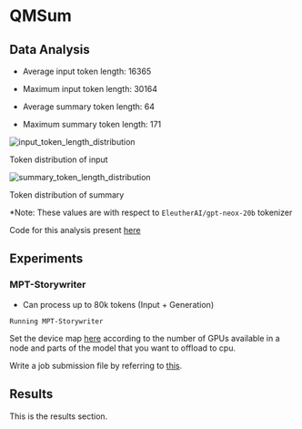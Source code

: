 # QMSum

## Data Analysis

- Average input token length: 16365
- Maximum input token length: 30164

- Average summary token length: 64
- Maximum summary token length: 171


![input_token_length_distribution](https://github.com/Sleepyhead01/QMSum/assets/69421538/8ae916b6-27c1-4787-9f8d-a786d7c9e364)

Token distribution of input


![summary_token_length_distribution](https://github.com/Sleepyhead01/QMSum/assets/69421538/9f41d24c-dd12-4088-9ea5-4a93c7ab2658)

Token distribution of summary

*Note: These values are with respect to `EleutherAI/gpt-neox-20b` tokenizer

Code for this analysis present [here](https://github.com/Sleepyhead01/QMSum/blob/main/mpt-storywriter/token_len_analysis.py)

## Experiments

### MPT-Storywriter
- Can process up to 80k tokens (Input + Generation)

`Running MPT-Storywriter`

Set the  device map [here](https://github.com/Sleepyhead01/QMSum/blob/570abc33308f729ec42c1f6bb71d30386344185d/mpt-storywriter/mpt_generate.py#L58) according to the number of GPUs available in a node and parts of the model that you want to offload to cpu.

Write a job submission file by referring to [this](https://github.com/Sleepyhead01/QMSum/blob/main/mpt-storywriter/inf_gen.sh).


## Results

This is the results section.

